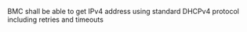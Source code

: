 BMC shall be able to get IPv4 address using standard DHCPv4 protocol
including retries and timeouts
